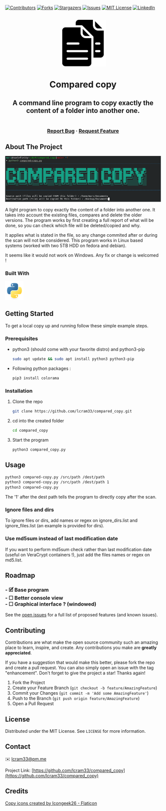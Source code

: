 <a name="readme-top"></a>

[![Contributors][contributors-shield]][contributors-url]
[![Forks][forks-shield]][forks-url]
[![Stargazers][stars-shield]][stars-url]
[![Issues][issues-shield]][issues-url]
[![MIT License][license-shield]][license-url]
[![LinkedIn][linkedin-shield]][linkedin-url]


<br />
<div align="center">
  <a href="https://github.com/lcram33/compared_copy">
    <img src="images/logo.png" alt="Logo" width="150" height="150">
  </a>

  <h1 align="center">Compared copy</h1>
  
  <h2 align="center">
    A command line program to copy exactly the content of a folder into another one.
  </h2>

  <h3 align="center">
    <br />
    <a href="https://github.com/lcram33/compared_copy/issues">Report Bug</a>
    ·
    <a href="https://github.com/lcram33/compared_copy/issues">Request Feature</a>
  </h3>
</div>


<!-- ABOUT THE PROJECT -->
## About The Project

![Product Name Screen Shot][product-screenshot]

<p align="left">
  A light program to copy exactly the content of a folder into another one.
  It takes into account the existing files, compares and delete the older versions.
  The program works by first creating a full report of what will be done, so you can check which file will be deleted/copied and why.
</p>
<p align="left">
  It applies what is stated in the file, so any change commited after or during the scan will not be considered.
  This program works in Linux based systems (worked with two 5TB HDD on fedora and debian).
</p>
<p align="left">
  It seems like it would not work on Windows. Any fix or change is welcomed !
</p>


### Built With

<a href="https://www.python.org">
  <img src="https://raw.githubusercontent.com/devicons/devicon/master/icons/python/python-original.svg" width=60/>
</a>


<!-- GETTING STARTED -->
## Getting Started

To get a local copy up and running follow these simple example steps.


### Prerequisites

* python3 (should come with your favorite distro) and python3-pip
  ```sh
  sudo apt update && sudo apt install python3 python3-pip
  ```
* Following python packages :
  ```sh
  pip3 install colorama
  ```


### Installation

1. Clone the repo
   ```sh
   git clone https://github.com/lcram33/compared_copy.git
   ```
2. cd into the created folder
   ```sh
   cd compared_copy
   ```

3. Start the program
   ```sh
   python3 compared_copy.py
   ```


<!-- USAGE EXAMPLES -->
## Usage

```sh
python3 compared-copy.py /src/path /dest/path
python3 compared-copy.py /src/path /dest/path 1
python3 compared-copy.py
```

The '1' after the dest path tells the program to directly copy after the scan. 

### Ignore files and dirs

To ignore files or dirs, add names or regex on ignore_dirs.list and ignore_files.list (an example is provided for dirs).

### Use md5sum instead of last modification date

If you want to perform md5sum check rather than last modification date (useful on VeraCrypt containers !), just add the files names or regex on md5.list.


<!-- ROADMAP -->
## Roadmap
<h3>
- 🗹 Base program <br>
- ☐ Better console view <br>
- ☐ Graphical interface ? (windowed)
</h3>

See the [open issues](https://github.com/lcram33/compared_copy/issues) for a full list of proposed features (and known issues).


<!-- CONTRIBUTING -->
## Contributing

Contributions are what make the open source community such an amazing place to learn, inspire, and create. Any contributions you make are **greatly appreciated**.

If you have a suggestion that would make this better, please fork the repo and create a pull request. You can also simply open an issue with the tag "enhancement".
Don't forget to give the project a star! Thanks again!

1. Fork the Project
2. Create your Feature Branch (`git checkout -b feature/AmazingFeature`)
3. Commit your Changes (`git commit -m 'Add some AmazingFeature'`)
4. Push to the Branch (`git push origin feature/AmazingFeature`)
5. Open a Pull Request


<!-- LICENSE -->
## License

Distributed under the MIT License. See `LICENSE` for more information.


<!-- CONTACT -->
## Contact

✉️ lcram33@pm.me

Project Link: [https://github.com/lcram33/compared_copy](https://github.com/lcram33/compared_copy)


## Credits

<a href="https://www.flaticon.com/free-icons/copy" title="copy icons">Copy icons created by Icongeek26 - Flaticon</a>


<!-- MARKDOWN LINKS & IMAGES -->
<!-- https://www.markdownguide.org/basic-syntax/#reference-style-links -->
[contributors-shield]: https://img.shields.io/github/contributors/lcram33/compared_copy.svg?style=for-the-badge
[contributors-url]: https://github.com/lcram33/compared_copy/graphs/contributors
[forks-shield]: https://img.shields.io/github/forks/lcram33/compared_copy.svg?style=for-the-badge
[forks-url]: https://github.com/lcram33/compared_copy/network/members
[stars-shield]: https://img.shields.io/github/stars/lcram33/compared_copy.svg?style=for-the-badge
[stars-url]: https://github.com/lcram33/compared_copy/stargazers
[issues-shield]: https://img.shields.io/github/issues/lcram33/compared_copy.svg?style=for-the-badge
[issues-url]: https://github.com/lcram33/compared_copy/issues
[license-shield]: https://img.shields.io/github/license/lcram33/compared_copy.svg?style=for-the-badge
[license-url]: https://github.com/lcram33/compared_copy/blob/master/LICENSE
[linkedin-shield]: https://img.shields.io/badge/-LinkedIn-black.svg?style=for-the-badge&logo=linkedin&colorB=555
[linkedin-url]: https://linkedin.com/in/marc-lecointre
[product-screenshot]: images/screenshot.png